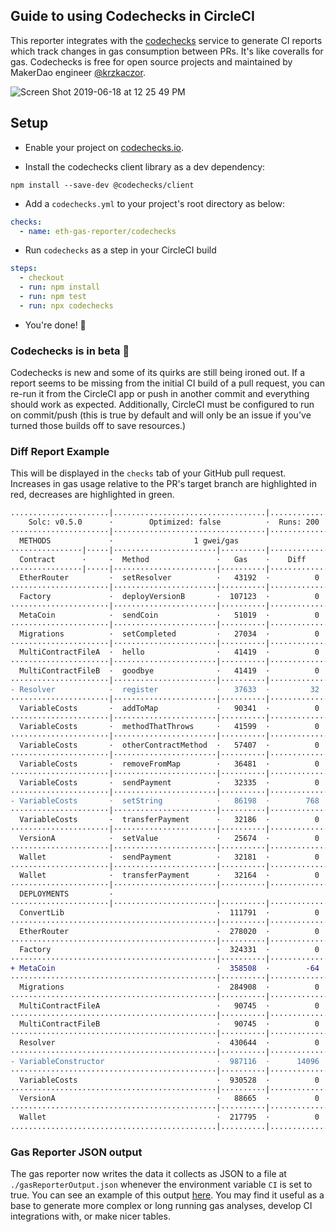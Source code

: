 ## Guide to using Codechecks in CircleCI

This reporter integrates with the [codechecks](http://codechecks.io) service to generate CI reports which track changes in gas consumption between PRs. It's like coveralls for gas. Codechecks is free for open source projects and maintained by MakerDao engineer [@krzkaczor](https://github.com/krzkaczor).

![Screen Shot 2019-06-18 at 12 25 49 PM](https://user-images.githubusercontent.com/7332026/59713894-47298900-91c5-11e9-8083-233572787cfa.png)

## Setup

- Enable your project on [codechecks.io](https://codechecks.io/).

- Install the codechecks client library as a dev dependency:

```
npm install --save-dev @codechecks/client
```

- Add a `codechecks.yml` to your project's root directory as below:

```yml
checks:
  - name: eth-gas-reporter/codechecks
```

- Run `codechecks` as a step in your CircleCI build

```yml
steps:
  - checkout
  - run: npm install
  - run: npm test
  - run: npx codechecks
```

- You're done! :elephant:

### Codechecks is in beta :wrench:

Codechecks is new and some of its quirks are still being ironed out. If a report seems to be
missing from the initial CI build of a pull request, you can re-run it from the CircleCI app or push
in another commit and everything should work as expected. Additionally, CircleCI must be configured
to run on commit/push (this is true by default and will only be an issue if you've
turned those builds off to save resources.)

### Diff Report Example

This will be displayed in the `checks` tab of your GitHub pull request. Increases in gas usage
relative to the PR's target branch are highlighted in red, decreases are highlighted in green.

```diff
......................|..................................|.............|............................·
    Solc: v0.5.0      ·        Optimized: false          ·  Runs: 200  ·    Block: 8000000 gas
······················|··································|·············|·····························
  METHODS             ·                  1 gwei/gas                    ·      237.80 eur/eth
················|·····|·······················|··········|·············|··············|··············
  Contract      ·     ·  Method               ·   Gas    ·    Diff     ·  # calls     ·  eur (avg)
················|·····|·······················|··········|·············|··············|··············
  EtherRouter         ·  setResolver          ·   43192  ·          0  ·           1  ·       0.01
······················|·······················|··········|·············|··············|··············
  Factory             ·  deployVersionB       ·  107123  ·          0  ·           1  ·       0.03
······················|·······················|··········|·············|··············|··············
  MetaCoin            ·  sendCoin             ·   51019  ·          0  ·           1  ·       0.01
······················|·······················|··········|·············|··············|··············
  Migrations          ·  setCompleted         ·   27034  ·          0  ·           6  ·       0.01
······················|·······················|··········|·············|··············|··············
  MultiContractFileA  ·  hello                ·   41419  ·          0  ·           1  ·       0.01
······················|·······················|··········|·············|··············|··············
  MultiContractFileB  ·  goodbye              ·   41419  ·          0  ·           1  ·       0.01
······················|·······················|··········|·············|··············|··············
- Resolver            ·  register             ·   37633  ·         32  ·           2  ·       0.01
······················|·······················|··········|·············|··············|··············
  VariableCosts       ·  addToMap             ·   90341  ·          0  ·           7  ·       0.02
······················|·······················|··········|·············|··············|··············
  VariableCosts       ·  methodThatThrows     ·   41599  ·          0  ·           2  ·       0.01
······················|·······················|··········|·············|··············|··············
  VariableCosts       ·  otherContractMethod  ·   57407  ·          0  ·           2  ·       0.01
······················|·······················|··········|·············|··············|··············
  VariableCosts       ·  removeFromMap        ·   36481  ·          0  ·           8  ·       0.01
······················|·······················|··········|·············|··············|··············
  VariableCosts       ·  sendPayment          ·   32335  ·          0  ·           1  ·       0.01
······················|·······················|··········|·············|··············|··············
- VariableCosts       ·  setString            ·   86198  ·        768  ·           2  ·       0.02
······················|·······················|··········|·············|··············|··············
  VariableCosts       ·  transferPayment      ·   32186  ·          0  ·           1  ·       0.01
······················|·······················|··········|·············|··············|··············
  VersionA            ·  setValue             ·   25674  ·          0  ·           2  ·       0.01
······················|·······················|··········|·············|··············|··············
  Wallet              ·  sendPayment          ·   32181  ·          0  ·           1  ·       0.01
······················|·······················|··········|·············|··············|··············
  Wallet              ·  transferPayment      ·   32164  ·          0  ·           1  ·       0.01
······················|·······················|··········|·············|··············|··············
  DEPLOYMENTS         ·                                                ·  % of limit  ·
······················|·······················|··········|·············|··············|··············
  ConvertLib                                  ·  111791  ·          0  ·       1.7 %  ·       0.03
··············································|··········|·············|··············|··············
  EtherRouter                                 ·  278020  ·          0  ·       4.1 %  ·       0.07
··············································|··········|·············|··············|··············
  Factory                                     ·  324331  ·          0  ·       4.8 %  ·       0.08
··············································|··········|·············|··············|··············
+ MetaCoin                                    ·  358508  ·        -64  ·       5.3 %  ·       0.09
··············································|··········|·············|··············|··············
  Migrations                                  ·  284908  ·          0  ·       4.2 %  ·       0.07
··············································|··········|·············|··············|··············
  MultiContractFileA                          ·   90745  ·          0  ·       1.4 %  ·       0.02
··············································|··········|·············|··············|··············
  MultiContractFileB                          ·   90745  ·          0  ·       1.4 %  ·       0.02
··············································|··········|·············|··············|··············
  Resolver                                    ·  430644  ·          0  ·       6.4 %  ·       0.10
··············································|··········|·············|··············|··············
- VariableConstructor                         ·  987116  ·      14096  ·      14.7 %  ·       0.23
··············································|··········|·············|··············|··············
  VariableCosts                               ·  930528  ·          0  ·      13.8 %  ·       0.22
··············································|··········|·············|··············|··············
  VersionA                                    ·   88665  ·          0  ·       1.3 %  ·       0.02
··············································|··········|·············|··············|··············
  Wallet                                      ·  217795  ·          0  ·       3.2 %  ·       0.05
..............................................|..........|.............|..............|.............·
```

### Gas Reporter JSON output

The gas reporter now writes the data it collects as JSON to a file at `./gasReporterOutput.json` whenever the environment variable `CI` is set to true. You can see an example of this output [here](https://github.com/cgewecke/eth-gas-reporter/blob/master/docs/gasReporterOutput.md).
You may find it useful as a base to generate more complex or long running gas analyses, develop CI integrations with, or make nicer tables.
